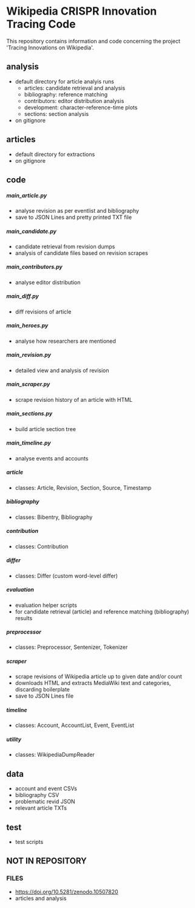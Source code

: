 # Wikipedia CRISPR Innovation Tracing Code

This repository contains information and code concerning the project 'Tracing Innovations on Wikipedia'.

## analysis
- default directory for article analyis runs
  - articles: candidate retrieval and analysis
  - bibliography: reference matching
  - contributors: editor distribution analysis
  - development: character-reference-time plots
  - sections: section analysis
- on gitignore

## articles
- default directory for extractions
- on gitignore

## code
##### main_article.py
- analyse revision as per eventlist and bibliography
- save to JSON Lines and pretty printed TXT file
##### main_candidate.py
- candidate retrieval from revision dumps
- analysis of candidate files based on revision scrapes
##### main_contributors.py
- analyse editor distribution
##### main_diff.py
- diff revisions of article
##### main_heroes.py
- analyse how researchers are mentioned
##### main_revision.py
- detailed view and analysis of revision
##### main_scraper.py
- scrape revision history of an article with HTML
##### main_sections.py
- build article section tree
##### main_timeline.py
- analyse events and accounts
##### article
- classes: Article, Revision, Section, Source, Timestamp
##### bibliography
- classes: Bibentry, Bibliography
##### contribution
- classes: Contribution
##### differ
- classes: Differ (custom word-level differ)
##### evaluation
- evaluation helper scripts
- for candidate retrieval (article) and reference matching (bibliography) results
##### preprocessor
- classes: Preprocessor, Sentenizer, Tokenizer
##### scraper
- scrape revisions of Wikipedia article up to given date and/or count
- downloads HTML and extracts MediaWiki text and categories, discarding boilerplate
- save to JSON Lines file
##### timeline
- classes: Account, AccountList, Event, EventList
##### utility
- classes: WikipediaDumpReader

## data
- account and event CSVs
- bibliography CSV
- problematic revid JSON
- relevant article TXTs

## test
- test scripts

## NOT IN REPOSITORY
### FILES
- https://doi.org/10.5281/zenodo.10507820
- articles and analysis

